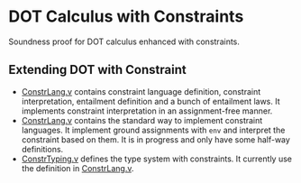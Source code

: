 # DOT Calculus with Constraints
 Soundness proof for DOT calculus enhanced with constraints.
 
## Extending DOT with Constraint

- [ConstrLang.v](src/constr-dot/ConstrLang.v) contains constraint language
  definition, constraint interpretation, entailment definition and a bunch of
  entailment laws. It implements constraint interpretation in an assignment-free
  manner.
- [ConstrLang.v](src/constr-dot/ConstrLangAlt.v) contains the standard way to
  implement constraint languages. It implement ground assignments with `env` and
  interpret the constraint based on them. It is in progress and only have some
  half-way definitions.
- [ConstrTyping.v](src/constr-dot/ConstrTyping.v) defines the type system
  with constraints. It currently use the definition in
  [ConstrLang.v](src/constr-dot/ConstrLang.v).

